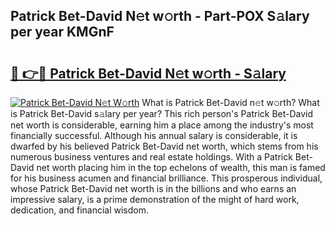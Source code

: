 ## Patrick Bet-David N𝚎t w𝚘rth - Part-POX S𝚊lary per year KMGnF

# <h2><a href="http://gc01jr2.nevu.top/?p=Patrick+Bet-David">🔗 👉🔴 Patrick Bet-David N𝚎t w𝚘rth - S𝚊lary</a></h2>

[![Patrick Bet-David N𝚎t W𝚘rth](https://i.imgur.com/Oavwk0R.jpeg)](http://gc01jr2.nevu.top/?p=Patrick+Bet-David)
What is Patrick Bet-David n𝚎t w𝚘rth? What is Patrick Bet-David s𝚊lary per year?
This rich person's Patrick Bet-David net worth is considerable, earning him a place among the industry's most financially successful. Although his annual salary is considerable, it is dwarfed by his believed Patrick Bet-David net worth, which stems from his numerous business ventures and real estate holdings. With a Patrick Bet-David net worth placing him in the top echelons of wealth, this man is famed for his business acumen and financial brilliance. This prosperous individual, whose Patrick Bet-David net worth is in the billions and who earns an impressive salary, is a prime demonstration of the might of hard work, dedication, and financial wisdom.
